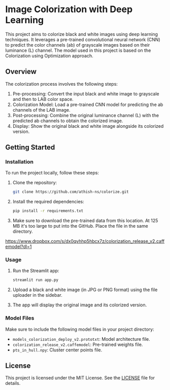 # Image Colorization with Deep Learning

This project aims to colorize black and white images using deep learning techniques. It leverages a pre-trained convolutional neural network (CNN) to predict the color channels (ab) of grayscale images based on their luminance (L) channel. The model used in this project is based on the Colorization using Optimization approach.

## Overview

The colorization process involves the following steps:

1. Pre-processing: Convert the input black and white image to grayscale and then to LAB color space.
2. Colorization Model: Load a pre-trained CNN model for predicting the ab channels of the LAB image.
3. Post-processing: Combine the original luminance channel (L) with the predicted ab channels to obtain the colorized image.
4. Display: Show the original black and white image alongside its colorized version.

## Getting Started

### Installation

To run the project locally, follow these steps:

1. Clone the repository:

   ```bash
   git clone https://github.com/athish-ns/colorize.git
   ```

2. Install the required dependencies:

   ```bash
   pip install -r requirements.txt
   ```
3. Make sure to download the pre-trained data from this location. At 125 MB it's too large to put into the GitHub. Place the file in the same directory.

https://www.dropbox.com/s/dx0qvhhp5hbcx7z/colorization_release_v2.caffemodel?dl=1


### Usage

1. Run the Streamlit app:

   ```bash
   streamlit run app.py
   ```

2. Upload a black and white image (in JPG or PNG format) using the file uploader in the sidebar.
3. The app will display the original image and its colorized version.

### Model Files

Make sure to include the following model files in your project directory:

- `models_colorization_deploy_v2.prototxt`: Model architecture file.
- `colorization_release_v2.caffemodel`: Pre-trained weights file.
- `pts_in_hull.npy`: Cluster center points file.

## License

This project is licensed under the MIT License. See the [LICENSE](LICENSE) file for details.
